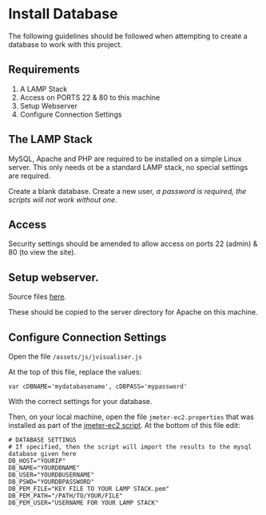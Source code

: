 # Install Database

The following guidelines should be followed when attempting to create a database to work with this project.

## Requirements

1. A LAMP Stack
2. Access on PORTS 22 & 80 to this machine
3. Setup Webserver
4. Configure Connection Settings

## The LAMP Stack
MySQL, Apache and PHP are required to be installed on a simple Linux server. This only needs ot be a standard LAMP stack, no special settings are required.

Create a blank database.
Create a new user, *a password is required, the scripts will not work without one*.

## Access
Security settings should be amended to allow access on ports 22 (admin) & 80 (to view the site).

## Setup webserver.
Source files [here](https://github.com/newsinternational/JVisualiser).

These should be copied to the server directory for Apache on this machine.

## Configure Connection Settings
Open the file `/assets/js/jvisualiser.js`

At the top of this file, replace the values:

    var cDBNAME='mydatabasename', cDBPASS='mypassword'

With the correct settings for your database.

Then, on your local machine, open the file `jmeter-ec2.properties` that was installed as part of the [jmeter-ec2 script](http://www.http503.com/2012/run-jmeter-on-amazon-ec2-cloud/). At the bottom of this file edit:

    # DATABASE SETTINGS
    # If specified, then the script will import the results to the mysql database given here
    DB_HOST="YOURIP"
    DB_NAME="YOURDBNAME"
    DB_USER="YOURDBUSERNAME"
    DB_PSWD="YOURDBPASSWORD"
    DB_PEM_FILE="KEY FILE TO YOUR LAMP STACK.pem"
    DB_PEM_PATH="/PATH/TO/YOUR/FILE" 
    DB_PEM_USER="USERNAME FOR YOUR LAMP STACK"

